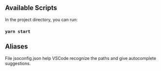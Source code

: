 ## Available Scripts

In the project directory, you can run:

### `yarn start`

## Aliases

File jsoconfig.json help VSCode recognize the paths and give autocomplete suggestions.
